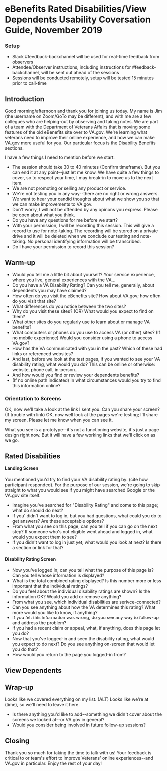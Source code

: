 # eBenefits Rated Disabilities/View Dependents Usability Coversation Guide, November 2019

### Setup
- Slack #feedback-backchannel will be used for real-time feedback from observers
- Attendee/Observer instructions, including instructions for #feedback-backchannel, will be sent out ahead of the sessions
- Sessions will be conducted remotely, setup will be tested 15 minutes prior to call-time

## Introduction
Good morning/afternoon and thank you for joining us today. My name is Jim (the username on Zoom/GoTo may be different), and with me are a few collegues who are helping-out by observing and taking notes. We are part of a team with the Department of Veterans Affairs that is moving some features of the old eBenefits site over to VA.gov. We're learning what veterans need to improve their online experience, and how we can make VA.gov more useful for you. Our particular focus is the Disability Benefits sections.

I have a few things I need to mention before we start:
- The session should take 30 to 40 minutes (Confirm timeframe). But you can end it at any point--just let me know. We have quite a few things to cover, so to respect your time, I may break-in to move us to the next item.
- We are not promoting or selling any product or service.
- We're not testing you in any way--there are no right or wrong answers. We want to hear your candid thoughts about what we show you so that we can make improvements to VA.gov.
- Don't worry, I will not be offended by any opinons you express. Please be open about what you think.
- Do you have any questions for me before we start?
- With your permission, I will be recording this session. This will give a record to use for note-taking. The recording will be stored on a private drive and it will be deleted when we conclude our testing and note-taking. No personal identifying information will be transcribed.
- Do I have your permission to record this session?

## Warm-up
- Would you tell me a little bit about yourself? Your service experience, where you live, general experiences with the VA...
- Do you have a VA Disability Rating? Can you tell me, generally, about dependents you may have claimed?
- How often do you visit the eBenefits site? How about VA.gov; how often do you visit that site? 
- What differences do you notice between the two sites?
- Why do you visit these sites? (OR) What would you expect to find on them?
- What other sites do you regularly use to learn about or manage VA benefits?
- What computers or phones do you use to access VA (or other) sites? (If no mobile experience) Would you consider using a phone to access VA.gov?
- How has the VA communicated with you in the past? Which of these had links or referenced websites?
- And last, before we look at the test pages, if you wanted to see your VA disability rating, what would you do? This can be online or otherwise: website, phone call, in-person... 
- And how would you find or review your dependents benefits?
- (If no online path indicated) In what circumstances would you try to find this information online?

### Orientation to Screens
OK, now we'll take a look at the link I sent you. Can you share your screen? (If trouble with link) OK, now well look at the pages we're testing; I'll share my screen. Please let me know when you can see it.

What you see is a prototype--it's not a functioning website, it's just a page design right now. But it will have a few working links that we'll click on as we go.

## Rated Disabilities
#### Landing Screen
You mentioned you'd try to find your VA disability rating by: (cite how participant responded). For the purpose of our session, we're going to skip straight to what you would see if you might have searched Google or the VA.gov site itself.
- Imagine you've searched for "Disability Rating" and come to this page; what do should do next?
- If you' didn't want to log in, but you had questions, what could you do to get answers? Are these acceptable options?
- From what you see on this page, can you tell if you can go on the next step? If someone who's not eligible went ahead and logged in, what would you expect them to see?
- If you didn't want to log in just yet, what would you look at next? Is there a section or link for that?
#### Disability Rating Screen
- Now you've logged in; can you tell what the purpose of this page is? Can you tell whose information is displayed?
- What is the total combined rating displayed? Is this number more or less important that the individual ratings?
- Do you feel about the individual disability ratings are shown? Is the information OK? Would you add or remove anything?
- From what you see, which individual disabilities are serivce-connected?
- Can you see anything about how the VA determines this rating? What more would you like to know, if anything?
- If you felt this information was wrong, do you see any way to follow-up and address the problem?
- If you had a recent claim or appeal, what, if anything, does this page let you do?
- Now that you've logged-in and seen the disability rating, what would you expect to do next? Do you see anything on-screen that would let you do that?
- How would you return to the page you logged-in from?

## View Dependents

## Wrap-up
Looks like we covered everything on my list. (ALT) Looks like we're at (time), so we'll need to leave it here.
- Is there anything you'd like to add--something we didn't cover about the screens we looked at--or VA.gov in general?
- Would you consider being involved in future follow-up sessions?

## Closing
Thank you so much for taking the time to talk with us! Your feedback is critical to or team's effort to improve Veterans' online experiences--and VA.gov in particular. Enjoy the rest of your day!

